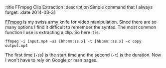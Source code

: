 :title FFmpeg Clip Extraction
:description Simple command that I always forget.
:date 2014-03-31

<p><a href="http://www.ffmpeg.org/">FFmpeg</a> is my swiss army knife for video manipulation.
Since there are so many options I find it difficult to remember the syntax.
The most common function I use is extracting a clip.
So here it is.</p>

<pre><code>ffmpeg -i input.mp4 -ss [hh:mm:ss.x] -t [hh:mm::ss.x] -c copy output.mp4
</code></pre>

<p>The first time (<code>-ss</code>) is the start time and the second (<code>-t</code>) is the duration.
Now I won&#39;t have to rely on Google or man pages.</p>
